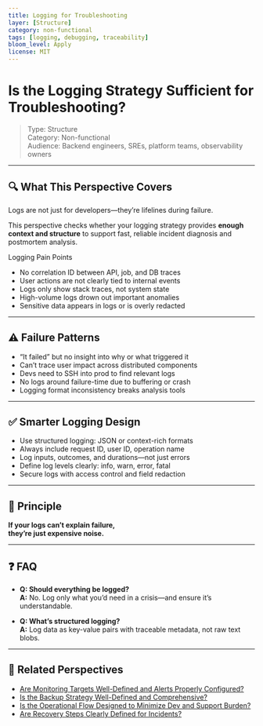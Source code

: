 ```yaml
---
title: Logging for Troubleshooting
layer: [Structure]
category: non-functional
tags: [logging, debugging, traceability]
bloom_level: Apply
license: MIT
---
```


# Is the Logging Strategy Sufficient for Troubleshooting?

> Type: Structure  
> Category: Non-functional  
> Audience: Backend engineers, SREs, platform teams, observability owners

---

## 🔍 What This Perspective Covers

Logs are not just for developers—they’re lifelines during failure.

This perspective checks whether your logging strategy provides **enough context and structure** to support fast, reliable incident diagnosis and postmortem analysis.

Logging Pain Points

- No correlation ID between API, job, and DB traces  
- User actions are not clearly tied to internal events  
- Logs only show stack traces, not system state  
- High-volume logs drown out important anomalies  
- Sensitive data appears in logs or is overly redacted

---

## ⚠️ Failure Patterns

- “It failed” but no insight into why or what triggered it  
- Can’t trace user impact across distributed components  
- Devs need to SSH into prod to find relevant logs  
- No logs around failure-time due to buffering or crash  
- Logging format inconsistency breaks analysis tools

---

## ✅ Smarter Logging Design

- Use structured logging: JSON or context-rich formats  
- Always include request ID, user ID, operation name  
- Log inputs, outcomes, and durations—not just errors  
- Define log levels clearly: info, warn, error, fatal  
- Secure logs with access control and field redaction

---

## 🧠 Principle

**If your logs can’t explain failure,  
they’re just expensive noise.**

---

## ❓ FAQ

- **Q: Should everything be logged?**  
  **A:** No. Log only what you’d need in a crisis—and ensure it’s understandable.

- **Q: What’s structured logging?**  
  **A:** Log data as key-value pairs with traceable metadata, not raw text blobs.

---

## 🔗 Related Perspectives

- [Are Monitoring Targets Well-Defined and Alerts Properly Configured?](observability-alerting.md)
- [Is the Backup Strategy Well-Defined and Comprehensive?](../availability/backup-strategy.md)
- [Is the Operational Flow Designed to Minimize Dev and Support Burden?](operational-burden.md)
- [Are Recovery Steps Clearly Defined for Incidents?](recovery-runbook.md)
